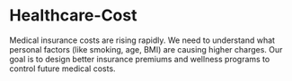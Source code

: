 # Healthcare-Cost
Medical insurance costs are rising rapidly.  We need to understand what personal factors (like smoking, age, BMI) are causing higher charges.  Our goal is to design better insurance premiums and wellness programs to control future medical costs.
